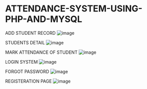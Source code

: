 # ATTENDANCE-SYSTEM-USING-PHP-AND-MYSQL

ADD STUDENT RECORD
![image](https://github.com/sr-divya/ATTENDANCE-SYSTEM-USING-PHP-AND-MYSQL/assets/126344404/40445a68-d1eb-4026-a7f4-f1351f5a6ca9)


STUDENTS DETAIL
![image](https://github.com/sr-divya/ATTENDANCE-SYSTEM-USING-PHP-AND-MYSQL/assets/126344404/70005338-164e-435f-bf14-752a8e85f9c4)


MARK ATTENDANCE OF STUDENT
![image](https://github.com/sr-divya/ATTENDANCE-SYSTEM-USING-PHP-AND-MYSQL/assets/126344404/014c8ece-afc1-4deb-bbe1-36ac92ca1008)


LOGIN SYSTEM
![image](https://github.com/sr-divya/ATTENDANCE-SYSTEM-USING-PHP-AND-MYSQL/assets/126344404/dd3716ea-b4cb-4b53-8469-3d26718b901f)


FORGOT PASSWORD
![image](https://github.com/sr-divya/ATTENDANCE-SYSTEM-USING-PHP-AND-MYSQL/assets/126344404/1a1f220b-f4bc-4c29-a081-a42d229366c0)


REGISTERATION PAGE
![image](https://github.com/sr-divya/ATTENDANCE-SYSTEM-USING-PHP-AND-MYSQL/assets/126344404/dcb41a1e-ca64-4b38-98c2-2bf8de05178b)
